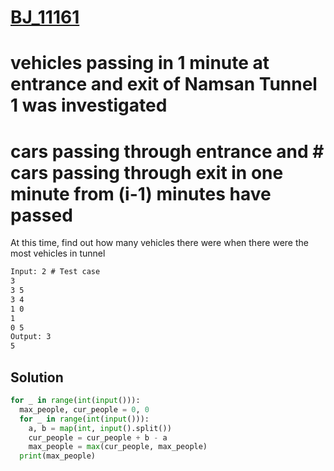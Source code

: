 # [BJ_11161](https://acmicpc.net/problem/11161)

# vehicles passing in 1 minute at entrance and exit of Namsan Tunnel 1 was investigated
# cars passing through entrance and # cars passing through exit in one minute from (i-1) minutes have passed
At this time, find out how many vehicles there were when there were the most vehicles in tunnel

```txt
Input: 2 # Test case
3
3 5
3 4
1 0
1
0 5
Output: 3
5
```

## Solution

```py
for _ in range(int(input())):
  max_people, cur_people = 0, 0
  for _ in range(int(input())):
    a, b = map(int, input().split())
    cur_people = cur_people + b - a
    max_people = max(cur_people, max_people)
  print(max_people)
```
